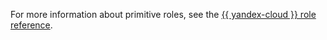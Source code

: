 For more information about primitive roles, see the [{{ yandex-cloud }} role reference](../iam/roles-reference.md#primitive-roles).
